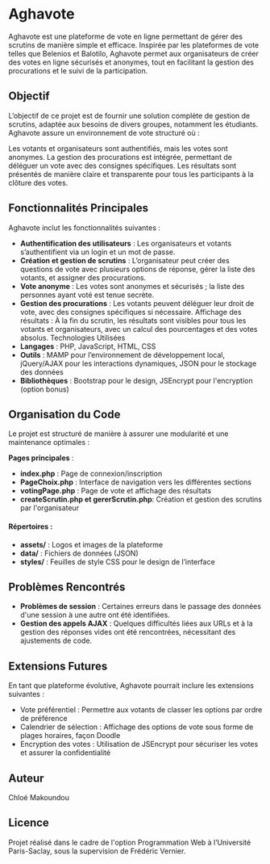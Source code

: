 # Aghavote
Aghavote est une plateforme de vote en ligne permettant de gérer des scrutins de manière simple et efficace. Inspirée par les plateformes de vote telles que Belenios et Balotilo, Aghavote permet aux organisateurs de créer des votes en ligne sécurisés et anonymes, tout en facilitant la gestion des procurations et le suivi de la participation.

## Objectif
L’objectif de ce projet est de fournir une solution complète de gestion de scrutins, adaptée aux besoins de divers groupes, notamment les étudiants. Aghavote assure un environnement de vote structuré où :

Les votants et organisateurs sont authentifiés, mais les votes sont anonymes.
La gestion des procurations est intégrée, permettant de déléguer un vote avec des consignes spécifiques.
Les résultats sont présentés de manière claire et transparente pour tous les participants à la clôture des votes.

## Fonctionnalités Principales
Aghavote inclut les fonctionnalités suivantes :

- **Authentification des utilisateurs** : Les organisateurs et votants s’authentifient via un login et un mot de passe.
- **Création et gestion de scrutins** : L’organisateur peut créer des questions de vote avec plusieurs options de réponse, gérer la liste des votants, et assigner des procurations.
- **Vote anonyme** : Les votes sont anonymes et sécurisés ; la liste des personnes ayant voté est tenue secrète.
- **Gestion des procurations** : Les votants peuvent déléguer leur droit de vote, avec des consignes spécifiques si nécessaire.
Affichage des résultats : À la fin du scrutin, les résultats sont visibles pour tous les votants et organisateurs, avec un calcul des pourcentages et des votes absolus.
Technologies Utilisées
- **Langages** : PHP, JavaScript, HTML, CSS
- **Outils** : MAMP pour l’environnement de développement local, jQuery/AJAX pour les interactions dynamiques, JSON pour le stockage des données
- **Bibliothèques** : Bootstrap pour le design, JSEncrypt pour l'encryption (option bonus)

## Organisation du Code
Le projet est structuré de manière à assurer une modularité et une maintenance optimales :

**Pages principales** :
- **index.php** : Page de connexion/inscription
- **PageChoix.php** : Interface de navigation vers les différentes sections
- **votingPage.php** : Page de vote et affichage des résultats
- **createScrutin.php et gererScrutin.php**: Création et gestion des scrutins par l'organisateur

#### Répertoires :
- **assets/** : Logos et images de la plateforme
- **data/** : Fichiers de données (JSON)
- **styles/** : Feuilles de style CSS pour le design de l’interface

## Problèmes Rencontrés
- **Problèmes de session** : Certaines erreurs dans le passage des données d'une session à une autre ont été identifiées.
- **Gestion des appels AJAX** : Quelques difficultés liées aux URLs et à la gestion des réponses vides ont été rencontrées, nécessitant des ajustements de code.

## Extensions Futures
En tant que plateforme évolutive, Aghavote pourrait inclure les extensions suivantes :

- Vote préférentiel : Permettre aux votants de classer les options par ordre de préférence
- Calendrier de sélection : Affichage des options de vote sous forme de plages horaires, façon Doodle
- Encryption des votes : Utilisation de JSEncrypt pour sécuriser les votes et assurer la confidentialité


## Auteur
Chloé Makoundou

## Licence
Projet réalisé dans le cadre de l'option Programmation Web à l’Université Paris-Saclay, sous la supervision de Frédéric Vernier.
